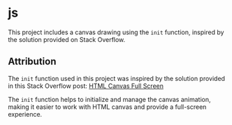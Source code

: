 
# js

This project includes a canvas drawing using the `init` function, inspired by the solution provided on Stack Overflow.

## Attribution

The `init` function used in this project was inspired by the solution provided in this Stack Overflow post:
[HTML Canvas Full Screen](https://stackoverflow.com/questions/4037212/html-canvas-full-screen)

The `init` function helps to initialize and manage the canvas animation, making it easier to work with HTML canvas and provide a full-screen experience.
